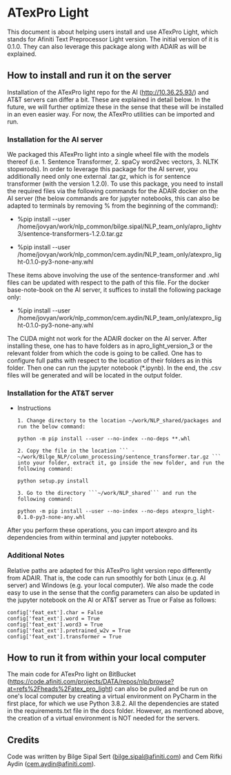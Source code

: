 # ATexPro Light

This document is about helping users install and use ATexPro Light, which stands for Afiniti Text Preprocessor Light version. The initial version of it is 0.1.0. They can also leverage this package along with ADAIR as will be explained.

## How to install and run it on the server

Installation of the ATexPro light repo for the AI (http://10.36.25.93/) and AT&T servers can differ a bit. These are explained in detail below. In the future, we will further optimize these in the sense that these will be installed in an even easier way. For now, the ATexPro utilities can be imported and run.

### Installation for the AI server

We packaged this ATexPro light into a single wheel file with the models thereof (i.e. 1. Sentence Transformer, 2. spaCy word2vec vectors, 3. NLTK stopwrods). In order to leverage this package for the AI server, you additionally need only one external .tar.gz, which is for sentence transformer (with the version 1.2.0). To use this package, you need to install the required files via the following commands for the ADAIR docker on the AI server (the below commands are for jupyter notebooks, this can also be adapted to terminals by removing % from the beginning of the command):

- %pip install --user /home/jovyan/work/nlp_common/bilge.sipal/NLP_team_only/apro_lightv3/sentence-transformers-1.2.0.tar.gz

- %pip install --user /home/jovyan/work/nlp_common/cem.aydin/NLP_team_only/atexpro_light-0.1.0-py3-none-any.whl

These items above involving the use of the sentence-transformer and .whl files can be updated with respect to the path of this file. For the docker base-note-book on the AI server, it suffices to install the following package only:

- %pip install --user /home/jovyan/work/nlp_common/cem.aydin/NLP_team_only/atexpro_light-0.1.0-py3-none-any.whl

The CUDA might not work for the ADAIR docker on the AI server. After installing these, one has to have folders as in apro_light_version_3 or the relevant folder from which the code is going to be called. One has to configure full paths with respect to the location of their folders as in this folder. Then one can run the jupyter notebook (*.ipynb). In the end, the .csv files will be generated and will be located in the output folder.

### Installation for the AT&T server

- Instructions
      
      1. Change directory to the location ~/work/NLP_shared/packages and run the below command:
	```
	python -m pip install --user --no-index --no-deps **.whl
	``` 
      2. Copy the file in the location ``` -~/work/Bilge_NLP/column_processing/sentence_transformer.tar.gz ``` into your folder, extract it, go inside the new folder, and run the following command:
	```
	python setup.py install
	```	
      3. Go to the directory ```~/work/NLP_shared``` and run the following command:
	```
	python -m pip install --user --no-index --no-deps atexpro_light-0.1.0-py3-none-any.whl
	```

After you perform these operations, you can import atexpro and its dependencies from within terminal and jupyter notebooks.

### Additional Notes

Relative paths are adapted for this ATexPro light version repo differently from ADAIR. That is, the code can run smoothly for both Linux (e.g. AI server) and Windows (e.g. your local computer). We also made the code easy to use in the sense that the config parameters can also be updated in the jupyter notebook on the AI or AT&T server as True or False as follows:

```
config['feat_ext'].char = False
config['feat_ext'].word = True
config['feat_ext'].word3 = True
config['feat_ext'].pretrained_w2v = True
config['feat_ext'].transformer = True
```

## How to run it from within your local computer

The main code for ATexPro light on BitBucket (https://code.afiniti.com/projects/DATA/repos/nlp/browse?at=refs%2Fheads%2Fatex_pro_light) can also be pulled and be run on one's local computer by creating a virtual environment on PyCharm in the first place, for which we use Python 3.8.2. All the dependencies are stated in the requirements.txt file in the docs folder. However, as mentioned above, the creation of a virtual environment is NOT needed for the servers. 

## Credits

Code was written by Bilge Sipal Sert (bilge.sipal@afiniti.com) and Cem Rifki Aydin (cem.aydin@afiniti.com).
